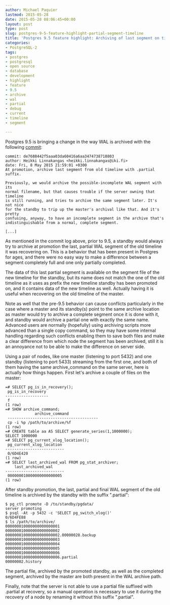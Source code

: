 ```yaml
---
author: Michael Paquier
lastmod: 2015-05-28
date: 2015-05-28 08:06:45+00:00
layout: post
type: post
slug: postgres-9-5-feature-highlight-partial-segment-timeline
title: 'Postgres 9.5 feature highlight: Archiving of last segment on timeline after promotion'
categories:
- PostgreSQL-2
tags:
- postgres
- postgresql
- open source
- database
- development
- highlight
- feature
- 9.5
- archive
- wal
- partial
- debug
- current
- timeline
- segment

---
```


Postgres 9.5 is bringing a change in the way WAL is archived with the following
[commit](http://git.postgresql.org/gitweb/?p=postgresql.git;a=commitdiff;h=de768844):

    commit: de7688442f5aaa03da60416a6aa3474738718803
    author: Heikki Linnakangas <heikki.linnakangas@iki.fi>
    date: Fri, 8 May 2015 21:59:01 +0300
    At promotion, archive last segment from old timeline with .partial suffix.

    Previously, we would archive the possible-incomplete WAL segment with its
    normal filename, but that causes trouble if the server owning that timeline
    is still running, and tries to archive the same segment later. It's not nice
    for the standby to trip up the master's archival like that. And it's pretty
    confusing, anyway, to have an incomplete segment in the archive that's
    indistinguishable from a normal, complete segment.

    [...]

As mentioned in the commit log above, prior to 9.5, a standby would always try to
archive at promotion the last, partial WAL segment of the old timeline it was
recovering on. This is a behavior that has been present in Postgres for ages,
and there were no easy way to make a difference between a segment completely full
and one only partially completed.

The data of this last partial segment is available on the segment file of the
new timeline for the standby, but its name does not match the one of the old
timeline as it uses as prefix the new timeline standby has been promoted on,
and it contains data of the new timeline as well. Actually having it is useful
when recovering on the old timeline of the master.

Note as well that the pre-9.5 behavior can cause conflicts particularly in the
case where a master and its standby(s) point to the same archive location as
master would try to archive a complete segment once it is done with it, and
standby would archive a partial one with exactly the same name. Advanced users
are normally (hopefully) using archiving scripts more advanced than a single
copy command, so they may have some internal handling regarding such conflicts
enabling them to save both files and make a clear difference from which node
the segment has been archived, still it is an annoyance not to be able to
make the difference on server side.

Using a pair of nodes, like one master (listening to port 5432) and one standby
(listening to port 5433) streaming from the first one, and both of them having
the same archive\_command on the same server, here is actually how things happen.
First let's archive a couple of files on the master:

    =# SELECT pg_is_in_recovery();
     pg_is_in_recovery
    -------------------
     f
    (1 row)
    =# SHOW archive_command;
                 archive_command
     ----------------------------------------
	 cp -i %p /path/to/archive/%f
	(1 row)
    =# CREATE table aa AS SELECT generate_series(1,1000000);
    SELECT 1000000
    =# SELECT pg_current_xlog_location();
     pg_current_xlog_location
    --------------------------
     0/6D4E420
    (1 row)
    =# SELECT last_archived_wal FROM pg_stat_archiver;
        last_archived_wal
    --------------------------
     000000010000000000000005
    (1 row)

After standby promotion, the last, partial and final WAL segment of the
old timeline is archived by the standby with the suffix ".partial":

    $ pg_ctl promote -D /to/standby/pgdata/
    server promoting
    $ psql -At -p 5432 -c 'SELECT pg_switch_xlog()'
    0/6D4FE88
    $ ls /path/to/archive/
    000000010000000000000001
    000000010000000000000002
    000000010000000000000002.00000028.backup
    000000010000000000000003
    000000010000000000000004
    000000010000000000000005
    000000010000000000000006
    000000010000000000000006.partial
    00000002.history

The partial file, archived by the promoted standby, as well as the completed
segment, archived by the master are both present in the WAL archive path.

Finally, note that the server is not able to use a partial file suffixed with
.partial at recovery, so a manual operation is necessary to use it during the
recovery of a node by renaming it without this suffix ".partial".
